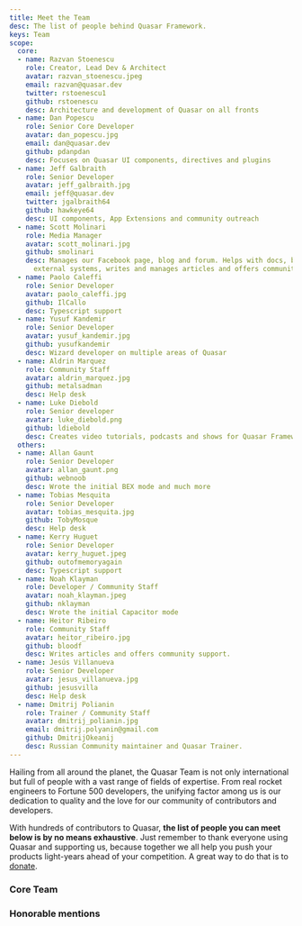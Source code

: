 ```yaml
---
title: Meet the Team
desc: The list of people behind Quasar Framework.
keys: Team
scope:
  core:
  - name: Razvan Stoenescu
    role: Creator, Lead Dev & Architect
    avatar: razvan_stoenescu.jpeg
    email: razvan@quasar.dev
    twitter: rstoenescu1
    github: rstoenescu
    desc: Architecture and development of Quasar on all fronts
  - name: Dan Popescu
    role: Senior Core Developer
    avatar: dan_popescu.jpg
    email: dan@quasar.dev
    github: pdanpdan
    desc: Focuses on Quasar UI components, directives and plugins
  - name: Jeff Galbraith
    role: Senior Developer
    avatar: jeff_galbraith.jpg
    email: jeff@quasar.dev
    twitter: jgalbraith64
    github: hawkeye64
    desc: UI components, App Extensions and community outreach
  - name: Scott Molinari
    role: Media Manager
    avatar: scott_molinari.jpg
    github: smolinari
    desc: Manages our Facebook page, blog and forum. Helps with docs, bug reports,
      external systems, writes and manages articles and offers community support.
  - name: Paolo Caleffi
    role: Senior Developer
    avatar: paolo_caleffi.jpg
    github: IlCallo
    desc: Typescript support
  - name: Yusuf Kandemir
    role: Senior Developer
    avatar: yusuf_kandemir.jpg
    github: yusufkandemir
    desc: Wizard developer on multiple areas of Quasar
  - name: Aldrin Marquez
    role: Community Staff
    avatar: aldrin_marquez.jpg
    github: metalsadman
    desc: Help desk
  - name: Luke Diebold
    role: Senior developer
    avatar: luke_diebold.png
    github: ldiebold
    desc: Creates video tutorials, podcasts and shows for Quasar Framework.
  others:
  - name: Allan Gaunt
    role: Senior Developer
    avatar: allan_gaunt.png
    github: webnoob
    desc: Wrote the initial BEX mode and much more
  - name: Tobias Mesquita
    role: Senior Developer
    avatar: tobias_mesquita.jpg
    github: TobyMosque
    desc: Help desk
  - name: Kerry Huguet
    role: Senior Developer
    avatar: kerry_huguet.jpeg
    github: outofmemoryagain
    desc: Typescript support
  - name: Noah Klayman
    role: Developer / Community Staff
    avatar: noah_klayman.jpeg
    github: nklayman
    desc: Wrote the initial Capacitor mode
  - name: Heitor Ribeiro
    role: Community Staff
    avatar: heitor_ribeiro.jpg
    github: bloodf
    desc: Writes articles and offers community support.
  - name: Jesús Villanueva
    role: Senior Developer
    avatar: jesus_villanueva.jpg
    github: jesusvilla
    desc: Help desk
  - name: Dmitrij Polianin
    role: Trainer / Community Staff
    avatar: dmitrij_polianin.jpg
    email: dmitrij.polyanin@gmail.com
    github: DmitrijOkeanij
    desc: Russian Community maintainer and Quasar Trainer.
---
```


Hailing from all around the planet, the Quasar Team is not only international but full of people with a vast range of fields of expertise. From real rocket engineers to Fortune 500 developers, the unifying factor among us is our dedication to quality and the love for our community of contributors and developers.

With hundreds of contributors to Quasar, **the list of people you can meet below is by no means exhaustive**. Just remember to thank everyone using Quasar and supporting us, because together we all help you push your products light-years ahead of your competition. A great way to do that is to [donate](https://donate.quasar.dev).

<script doc>
import TeamMember from './TeamMember.vue'
</script>

### Core Team

<div class="row items-stretch q-gutter-sm">
  <TeamMember
    v-for="m in scope.core"
    :key="m.name"
    :name="m.name"
    :role="m.role"
    :avatar="m.avatar"
    :email="m.email"
    :twitter="m.twitter"
    :github="m.github"
    :desc="m.desc"
  />
</div>

### Honorable mentions

<div class="row items-stretch q-gutter-sm">
  <TeamMember
    v-for="m in scope.others"
    :key="m.name"
    :name="m.name"
    :role="m.role"
    :avatar="m.avatar"
    :email="m.email"
    :twitter="m.twitter"
    :github="m.github"
    :desc="m.desc"
  />
</div>
